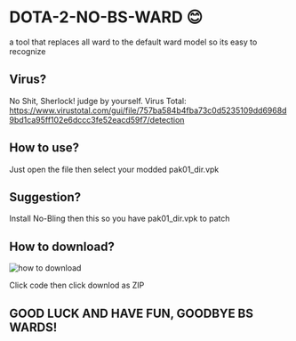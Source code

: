 # DOTA-2-NO-BS-WARD 😊
a tool that replaces all ward to the default ward model so its easy to recognize

## Virus?
No Shit, Sherlock! judge by yourself.
Virus Total: https://www.virustotal.com/gui/file/757ba584b4fba73c0d5235109dd6968d9bd1ca95ff102e6dccc3fe52eacd59f7/detection

## How to use?
Just open the file then select your modded pak01_dir.vpk

## Suggestion?
Install No-Bling then this so you have pak01_dir.vpk to patch

## How to download?
![how to download](https://user-images.githubusercontent.com/69560119/219996583-499441ea-ebbb-401d-9b95-ef84fb59b3a3.png)

Click code then click downlod as ZIP

## GOOD LUCK AND HAVE FUN, GOODBYE BS WARDS!
